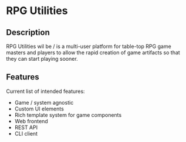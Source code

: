 # RPG Utilities

## Description

RPG Utilities wil be / is a multi-user platform for table-top RPG game masters and players to allow the rapid creation of game artifacts so that they can start playing sooner.

## Features

Current list of intended features:

* Game / system agnostic
* Custom UI elements
* Rich template system for game components
* Web frontend
* REST API
* CLI client
  